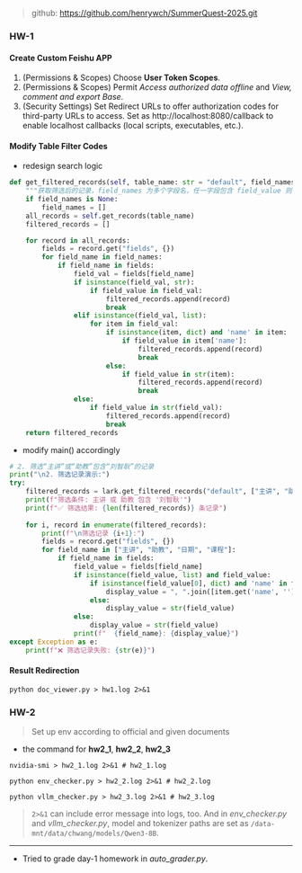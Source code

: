 > github: https://github.com/henrywch/SummerQuest-2025.git

### HW-1

#### Create Custom Feishu APP

1. (Permissions & Scopes) Choose **User Token Scopes**.
2. (Permissions & Scopes) Permit *Access authorized data offline* and *View, comment and export Base*.
3. (Security Settings) Set Redirect URLs to offer authorization codes for third-party URLs to access. Set as http://localhost:8080/callback to enable localhost callbacks (local scripts, executables, etc.).

#### Modify Table Filter Codes

- redesign search logic

```python
def get_filtered_records(self, table_name: str = "default", field_names: Optional[List[str]] = None, field_value: str = "") -> List[Dict[str, Any]]:
    """获取筛选后的记录，field_names 为多个字段名，任一字段包含 field_value 则保留"""
    if field_names is None:
        field_names = []
    all_records = self.get_records(table_name)
    filtered_records = []

    for record in all_records:
        fields = record.get("fields", {})
        for field_name in field_names:
            if field_name in fields:
                field_val = fields[field_name]
                if isinstance(field_val, str):
                    if field_value in field_val:
                        filtered_records.append(record)
                        break
                elif isinstance(field_val, list):
                    for item in field_val:
                        if isinstance(item, dict) and 'name' in item:
                            if field_value in item['name']:
                                filtered_records.append(record)
                                break
                        else:
                            if field_value in str(item):
                                filtered_records.append(record)
                                break
                else:
                    if field_value in str(field_val):
                        filtered_records.append(record)
                        break
    return filtered_records
```

- modify main() accordingly

```python
# 2. 筛选“主讲”或“助教”包含“刘智耿”的记录
print("\n2. 筛选记录演示:")
try:
    filtered_records = lark.get_filtered_records("default", ["主讲", "助教"], "刘智耿")
    print(f"筛选条件: 主讲 或 助教 包含 '刘智耿'")
    print(f"✅ 筛选结果: {len(filtered_records)} 条记录")
    
    for i, record in enumerate(filtered_records):
        print(f"\n筛选记录 {i+1}:")
        fields = record.get("fields", {})
        for field_name in ["主讲", "助教", "日期", "课程"]:
            if field_name in fields:
                field_value = fields[field_name]
                if isinstance(field_value, list) and field_value:
                    if isinstance(field_value[0], dict) and 'name' in field_value[0]:
                        display_value = ", ".join([item.get('name', '') for item in field_value])
                    else:
                        display_value = str(field_value)
                else:
                    display_value = str(field_value)
                print(f"  {field_name}: {display_value}")
except Exception as e:
    print(f"❌ 筛选记录失败: {str(e)}")
```

#### Result Redirection

```shell
python doc_viewer.py > hw1.log 2>&1
```

### HW-2

> Set up env according to official and given documents

- the command for **hw2_1**, **hw2_2**, **hw2_3**

```shell
nvidia-smi > hw2_1.log 2>&1 # hw2_1.log

python env_checker.py > hw2_2.log 2>&1 # hw2_2.log

python vllm_checker.py > hw2_3.log 2>&1 # hw2_3.log
```

> `2>&1` can include error message into logs, too. And in *env_checker.py* and *vllm_checker.py*, model and tokenizer paths are set as `/data-mnt/data/chwang/models/Qwen3-8B`.

---

- Tried to grade day-1 homework in *auto_grader.py*.